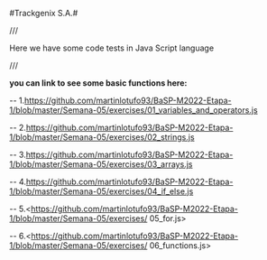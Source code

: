 #Trackgenix S.A.#

///

Here we have some code tests in Java Script language

///

**you can link to see some basic functions here:**

--
1.<https://github.com/martinlotufo93/BaSP-M2022-Etapa-1/blob/master/Semana-05/exercises/01_variables_and_operators.js>

--
2.<https://github.com/martinlotufo93/BaSP-M2022-Etapa-1/blob/master/Semana-05/exercises/02_strings.js>

--
3.<https://github.com/martinlotufo93/BaSP-M2022-Etapa-1/blob/master/Semana-05/exercises/03_arrays.js>

--
4.<https://github.com/martinlotufo93/BaSP-M2022-Etapa-1/blob/master/Semana-05/exercises/04_if_else.js>

--
5.<https://github.com/martinlotufo93/BaSP-M2022-Etapa-1/blob/master/Semana-05/exercises/ 05_for.js>

--
6.<https://github.com/martinlotufo93/BaSP-M2022-Etapa-1/blob/master/Semana-05/exercises/ 06_functions.js>